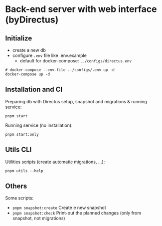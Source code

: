 # Back-end server with web interface (byDirectus)

## Initialize

- create a new db
- configure `.env` file like .env.example
  - default for docker-compose: `../configs/directus.env`

```
# docker-compose --env-file ../configs/.env up -d
docker-compose up -d
```

## Installation and CI

Preparing db with Directus setup, snapshot and migrations & running service:

    pnpm start

Running service (no installation):

    pnpm start:only

## Utils CLI

Utilities scripts (create automatic migrations, ...):

    pnpm utils --help

## Others

Some scripts:

- `pnpm snapshot:create` Create e new snapshot
- `pnpm snapshot:check` Print-out the planned changes (only from snapshot, not migrations)
